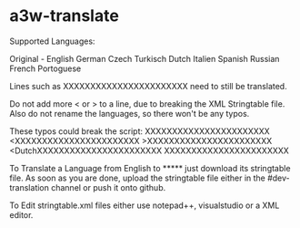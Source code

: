 # a3w-translate
Supported Languages:

Original - English
German
Czech
Turkisch
Dutch
Italien
Spanish
Russian
French
Portoguese


Lines such as <Dutch>XXXXXXXXXXXXXXXXXXXXXXX</Dutch> need to still be translated.
 
Do not add more < or > to a line, due to breaking the XML Stringtable file. Also do not rename the languages, so there won't be any typos.

These typos could break the script:
<Dutch>XXXXXXXXXXXXXXXXXXXXXXX</DutcH>
<Dutch><XXXXXXXXXXXXXXXXXXXXXXX</Dutch>
<Dutch>>XXXXXXXXXXXXXXXXXXXXXXX</Dutch>
<DutchXXXXXXXXXXXXXXXXXXXXXXX</Dutch>
<Dutch>XXXXXXXXXXXXXXXXXXXXXXX<Dutch>


To Translate a Language from English to ***** just download its stringtable file. As soon as you are done, upload the stringtable file either in the #dev-translation channel or push it onto github.

To Edit stringtable.xml files either use notepad++, visualstudio or a XML editor.